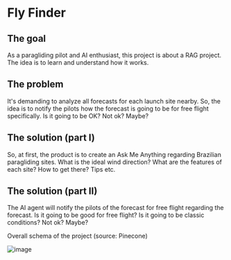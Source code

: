 # Fly Finder

## The goal

As a paragliding pilot and AI enthusiast, this project is about a RAG project. The idea is to learn and understand how it works.

## The problem

It's demanding to analyze all forecasts for each launch site nearby. So, the idea is to notify the pilots how the forecast is going to be for free flight specifically. Is it going to be OK? Not ok? Maybe?

## The solution (part I)

So, at first, the product is to create an Ask Me Anything regarding Brazilian paragliding sites. What is the ideal wind direction? What are the features of each site? How to get there? Tips etc.

## The solution (part II)

The AI agent will notify the pilots of the forecast for free flight regarding the forecast. Is it going to be good for free flight? Is it going to be classic conditions? Not ok? Maybe?

Overall schema of the project (source: Pinecone)

![image](https://github.com/Dexheimer/rag_paraglider/assets/29122909/341e3d7d-777a-4786-9b77-cd858b087d1c)


